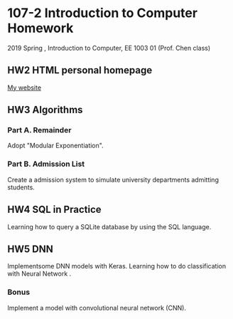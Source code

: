 # 107-2 Introduction to Computer Homework

2019 Spring , Introduction to Computer, EE 1003 01 (Prof. Chen class)

## HW2 HTML personal homepage

[My website](http://redeast.nctu.me:8080/OrangeHsu/index.html)

## HW3 Algorithms

### Part A. Remainder

Adopt "Modular Exponentiation".

### Part B. Admission List

Create a admission system to simulate university departments admitting students.

## HW4 SQL in Practice

Learning how to query a SQLite database by using the SQL language.

## HW5 DNN

Implementsome DNN models with Keras.
Learning how to do classification with Neural Network .

### Bonus

Implement a model with convolutional neural network (CNN).